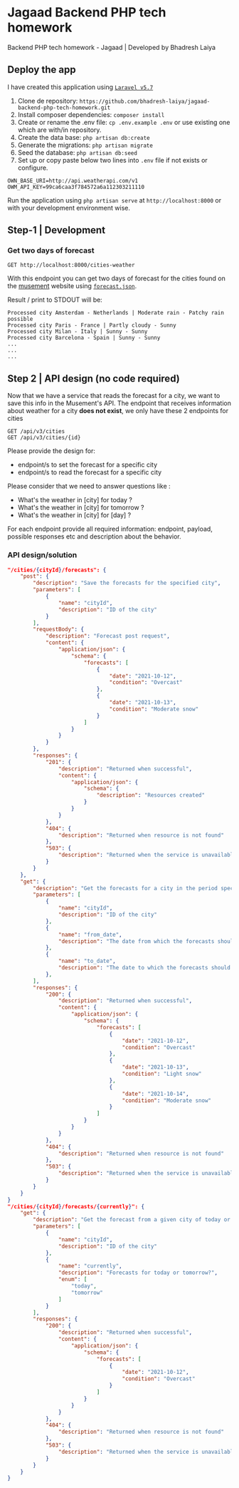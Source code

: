 # Jagaad Backend PHP tech homework
Backend PHP tech homework - Jagaad | Developed by Bhadresh Laiya

## Deploy the app

I have created this application using [`Laravel v5.7`](https://laravel.com/docs/5.7)

1. Clone de repository: `https://github.com/bhadresh-laiya/jagaad-backend-php-tech-homework.git`
2. Install composer dependencies: `composer install`
3. Create or rename the .env file: `cp .env.example .env` or use existing one which are with/in repository.
4. Create the data base: `php artisan db:create`
5. Generate the migrations: `php artisan migrate`
6. Seed the database: `php artisan db:seed`
7. Set up or copy paste below two lines into `.env` file if not exists or configure.

```
OWN_BASE_URI=http://api.weatherapi.com/v1
OWM_API_KEY=99ca6caa3f784572a6a112303211110
``` 

Run the application using `php artisan serve` at `http://localhost:8000` or with your development environment wise.

## Step-1 | Development

### Get two days of forecast
```
GET http://localhost:8000/cities-weather
```
With this endpoint you can get two days of forecast for the cities found on the [musement](https://www.musement.com/) website using [`forecast.json`](http://api.weatherapi.com/v1/forecast.json?key=[your-key]&q=[lat],[long]&days=2).

Result / print to STDOUT will be:
```
Processed city Amsterdam - Netherlands | Moderate rain - Patchy rain possible
Processed city Paris - France | Partly cloudy - Sunny
Processed city Milan - Italy | Sunny - Sunny
Processed city Barcelona - Spain | Sunny - Sunny
...
...
...
```

## Step 2 | API design (no code required)

Now that we have a service that reads the forecast for a city, we want to save this info in the Musement's API. The endpoint that receives information about weather for a city **does not exist**, we only have these 2 endpoints for cities

```
GET /api/v3/cities
GET /api/v3/cities/{id}
```

Please provide the design for:
- endpoint/s to set the forecast for a specific city
- endpoint/s to read the forecast for a specific city

Please consider that we need to answer questions like : 

 - What's the weather in [city] for today ?
 - What's the weather in [city] for tomorrow ? 
 - What's the weather in [city] for [day] ?

For each endpoint provide all required information: endpoint, payload, possible responses etc and description about the behavior.

### API design/solution

```json
"/cities/{cityId}/forecasts": {
    "post": {
        "description": "Save the forecasts for the specified city",
        "parameters": [
            {
                "name": "cityId", 
                "description": "ID of the city"
            }
        ],
        "requestBody": {
            "description": "Forecast post request",
            "content": {
                "application/json": {
                    "schema": {
                        "forecasts": [
                            {
                                "date": "2021-10-12",
                                "condition": "Overcast"
                            },
                            {
                                "date": "2021-10-13",
                                "condition": "Moderate snow"
                            }
                        ]
                    }
                }
            }
        },
        "responses": {
            "201": {
                "description": "Returned when successful",
                "content": {
                    "application/json": {
                        "schema": {
                            "description": "Resources created"
                        }
                    }
                }
            },
            "404": {
                "description": "Returned when resource is not found"
            },
            "503": {
                "description": "Returned when the service is unavailable"
            }
        }
    },
    "get": {
        "description": "Get the forecasts for a city in the period specified between from_date and to_date. If from_date and to_date are not setted then are returned all the forecasts from the date of the request'",
        "parameters": [
            {
                "name": "cityId",
                "description": "ID of the city"
            },
            {
                "name": "from_date",
                "description": "The date from which the forecasts should be retrieved"
            },
            {
                "name": "to_date",
                "description": "The date to which the forecasts should be retrieved"
            },
        ],
        "responses": {
            "200": {
                "description": "Returned when successful",
                "content": {
                    "application/json": {
                        "schema": {
                            "forecasts": [
                                {
                                    "date": "2021-10-12",
                                    "condition": "Overcast"
                                },
                                {
                                    "date": "2021-10-13",
                                    "condition": "Light snow"
                                },
                                {
                                    "date": "2021-10-14",
                                    "condition": "Moderate snow"
                                }
                            ]
                        }
                    }
                }
            },
            "404": {
                "description": "Returned when resource is not found"
            },
            "503": {
                "description": "Returned when the service is unavailable"
            }
        }
    }
}
"/cities/{cityId}/forecasts/{currently}": {
    "get": {
        "description": "Get the forecast from a given city of today or tomorrow",
        "parameters": [
            {
                "name": "cityId",
                "description": "ID of the city"
            },
            {
                "name": "currently",
                "description": "Forecasts for today or tomorrow?",
                "enum": [
                    "today",
                    "tomorrow"
                ]
            }
        ],
        "responses": {
            "200": {
                "description": "Returned when successful",
                "content": {
                    "application/json": {
                        "schema": {
                            "forecasts": [
                                {
                                    "date": "2021-10-12",
                                    "condition": "Overcast"
                                }
                            ]
                        }
                    }
                }
            },
            "404": {
                "description": "Returned when resource is not found"
            },
            "503": {
                "description": "Returned when the service is unavailable"
            }
        }
    }
}
```